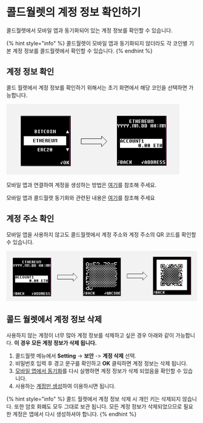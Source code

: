 # 콜드월렛의 계정 정보 확인하기

콜드월렛에서 모바일 앱과 동기화되어 있는 계정 정보를 확인할 수 있습니다.

{% hint style="info" %}
콜드월렛이 모바일 앱과 동기화되지 않더라도 각 코인별 기본 계정 정보를 콜드월렛에서 확인할 수 있습니다.
{% endhint %}

## 계정 정보 확인

콜드 월렛에서 계정 정보를 확인하기 위해서는 초기 화면에서 해당 코인을 선택하면 가능합니다.

![](../.gitbook/assets/image%20%2811%29.png)

모바일 앱과 연결하여 계정을 생성하는 방법은 [여기](../mobile-app/create-account/)를 참조해 주세요.

모바일 앱과 콜드월렛 동기화와 관련된 내용은 [여기](synch-with-app.md)를 참조해 주세요

## 계정 주소 확인

모바일 앱을 사용하지 않고도 콜드월렛에서 계정 주소와 계정 주소의 QR 코드를 확인할 수 있습니다.

![](../.gitbook/assets/image%20%2850%29.png)

## 콜드 월렛에서 계정 정보 삭제

사용하지 않는 계정이 너무 많아 계정 정보를 삭제하고 싶은 경우 아래와 같이 가능합니다. **이 경우 모든 계정 정보가 삭제 됩니다.**

1. 콜드월렛 메뉴에서 **Setting** -&gt; **보안** -&gt; **계정 삭제** 선택.
2. 비밀번호 입력 후 경고 문구를 확인하고 **OK** 클릭하면 계정 정보는 삭제 됩니다. 
3. [모바일 앱에서 동기화](synch-with-app.md)를 다시 실행하면 계정 정보가 삭제 되었음을 확인할 수 있습니다.
4. 사용하는 [계정만 생성](../mobile-app/create-account/)하여 이용하시면 됩니다.

{% hint style="info" %}
콜드 월렛에서 계정 정보 삭제 시 개인 키는 삭제되지 않습니다. 또한 암호 화폐도 모두 그대로 보관 됩니다. 모든 계정 정보가 삭제되었으므로 필요한 계정은 앱에서 다시 생성하셔야 합니다.
{% endhint %}

 



